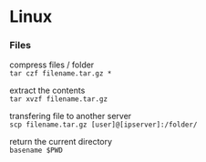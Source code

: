 # Linux

### Files
compress files / folder  
`tar czf filename.tar.gz *`

extract the contents  
`tar xvzf filename.tar.gz`

transfering file to another server  
`scp filename.tar.gz [user]@[ipserver]:/folder/`

return the current directory  
`basename $PWD`